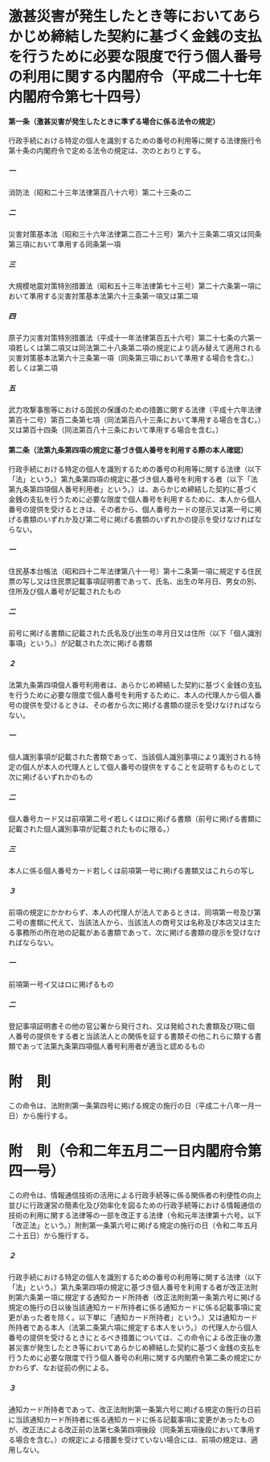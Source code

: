 # 激甚災害が発生したとき等においてあらかじめ締結した契約に基づく金銭の支払を行うために必要な限度で行う個人番号の利用に関する内閣府令（平成二十七年内閣府令第七十四号）
#### 第一条（激甚災害が発生したときに準ずる場合に係る法令の規定）
行政手続における特定の個人を識別するための番号の利用等に関する法律施行令第十条の内閣府令で定める法令の規定は、次のとおりとする。
##### 一
消防法（昭和二十三年法律第百八十六号）第二十三条の二
##### 二
災害対策基本法（昭和三十六年法律第二百二十三号）第六十三条第二項又は同条第三項において準用する同条第一項
##### 三
大規模地震対策特別措置法（昭和五十三年法律第七十三号）第二十六条第一項において準用する災害対策基本法第六十三条第一項又は第二項
##### 四
原子力災害対策特別措置法（平成十一年法律第百五十六号）第二十七条の六第一項若しくは第二項又は同法第二十八条第二項の規定により読み替えて適用される災害対策基本法第六十三条第一項（同条第三項において準用する場合を含む。）若しくは第二項
##### 五
武力攻撃事態等における国民の保護のための措置に関する法律（平成十六年法律第百十二号）第百二条第七項（同法第百八十三条において準用する場合を含む。）又は第百十四条（同法第百八十三条において準用する場合を含む。）
#### 第二条（法第九条第四項の規定に基づき個人番号を利用する際の本人確認）
行政手続における特定の個人を識別するための番号の利用等に関する法律（以下「法」という。）第九条第四項の規定に基づき個人番号を利用する者（以下「法第九条第四項個人番号利用者」という。）は、あらかじめ締結した契約に基づく金銭の支払を行うために必要な限度で個人番号を利用するために、本人から個人番号の提供を受けるときは、その者から、個人番号カードの提示又は第一号に掲げる書類のいずれか及び第二号に掲げる書類のいずれかの提示を受けなければならない。
##### 一
住民基本台帳法（昭和四十二年法律第八十一号）第十二条第一項に規定する住民票の写し又は住民票記載事項証明書であって、氏名、出生の年月日、男女の別、住所及び個人番号が記載されたもの
##### 二
前号に掲げる書類に記載された氏名及び出生の年月日又は住所（以下「個人識別事項」という。）が記載された次に掲げる書類
##### ２
法第九条第四項個人番号利用者は、あらかじめ締結した契約に基づく金銭の支払を行うために必要な限度で個人番号を利用するために、本人の代理人から個人番号の提供を受けるときは、その者から次に掲げる書類の提示を受けなければならない。
##### 一
個人識別事項が記載された書類であって、当該個人識別事項により識別される特定の個人が本人の代理人として個人番号の提供をすることを証明するものとして次に掲げるいずれかのもの
##### 二
個人番号カード又は前項第二号イ若しくはロに掲げる書類（前号に掲げる書類に記載された個人識別事項が記載されたものに限る。）
##### 三
本人に係る個人番号カード若しくは前項第一号に掲げる書類又はこれらの写し
##### ３
前項の規定にかかわらず、本人の代理人が法人であるときは、同項第一号及び第二号の書類に代えて、当該法人から、当該法人の商号又は名称及び本店又は主たる事務所の所在地の記載がある書類であって、次に掲げる書類の提示を受けなければならない。
##### 一
前項第一号イ又はロに掲げるもの
##### 二
登記事項証明書その他の官公署から発行され、又は発給された書類及び現に個人番号の提供をする者と当該法人との関係を証する書類その他これらに類する書類であって法第九条第四項個人番号利用者が適当と認めるもの
# 附　則
この命令は、法附則第一条第四号に掲げる規定の施行の日（平成二十八年一月一日）から施行する。
# 附　則（令和二年五月二一日内閣府令第四一号）
この府令は、情報通信技術の活用による行政手続等に係る関係者の利便性の向上並びに行政運営の簡素化及び効率化を図るための行政手続等における情報通信の技術の利用に関する法律等の一部を改正する法律（令和元年法律第十六号。以下「改正法」という。）附則第一条第六号に掲げる規定の施行の日（令和二年五月二十五日）から施行する。
##### ２
行政手続における特定の個人を識別するための番号の利用等に関する法律（以下「法」という。）第九条第四項の規定に基づき個人番号を利用する者が改正法附則第六条第一項に規定する通知カード所持者（改正法附則第一条第六号に掲げる規定の施行の日以後当該通知カード所持者に係る通知カードに係る記載事項に変更があった者を除く。以下単に「通知カード所持者」という。）又は通知カード所持者である本人（法第二条第六項に規定する本人をいう。）の代理人から個人番号の提供を受けるときにとるべき措置については、この命令による改正後の激甚災害が発生したとき等においてあらかじめ締結した契約に基づく金銭の支払を行うために必要な限度で行う個人番号の利用に関する内閣府令第二条の規定にかかわらず、なお従前の例による。
##### ３
通知カード所持者であって、改正法附則第一条第六号に掲げる規定の施行の日前に当該通知カード所持者に係る通知カードに係る記載事項に変更があったものが、改正法による改正前の法第七条第四項後段（同条第五項後段において準用する場合を含む。）の規定による措置を受けていない場合には、前項の規定は、適用しない。
